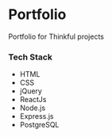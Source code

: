 # Portfolio
Portfolio for Thinkful projects

### Tech Stack
* HTML  
* CSS  
* jQuery  
* ReactJs  
* Node.js  
* Express.js  
* PostgreSQL  
